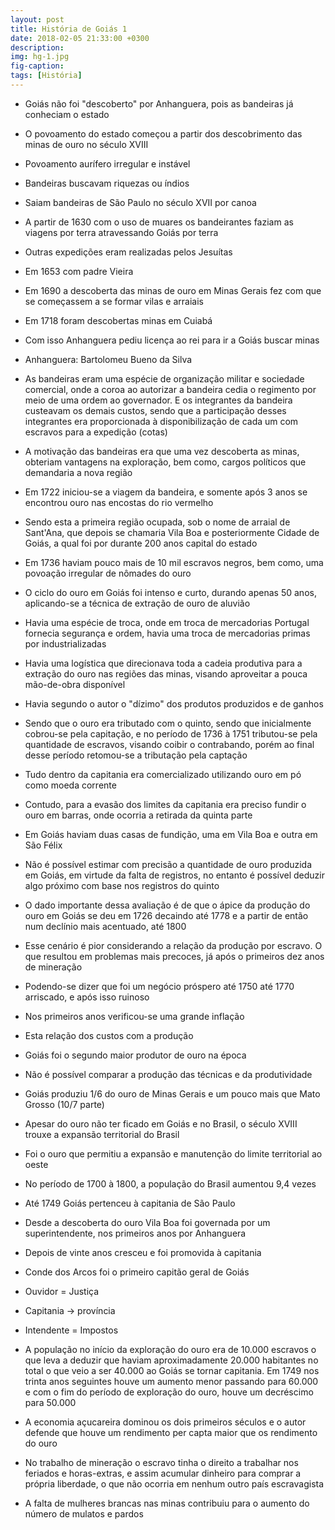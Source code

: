```yaml
---
layout: post
title: História de Goiás 1 
date: 2018-02-05 21:33:00 +0300
description: 
img: hg-1.jpg
fig-caption: 
tags: [História]
---
```


* Goiás não foi "descoberto" por Anhanguera, pois as bandeiras já conheciam o estado
* O povoamento do estado começou a partir dos descobrimento das minas de ouro no século XVIII
* Povoamento aurífero irregular e instável
* Bandeiras buscavam riquezas ou índios
* Saiam bandeiras de São Paulo no século XVII por canoa 
* A partir de 1630 com o uso de muares os bandeirantes faziam as viagens por terra atravessando Goiás por terra
* Outras expedições eram realizadas pelos Jesuítas
* Em 1653 com padre Vieira
* Em 1690 a descoberta das minas de ouro em Minas Gerais fez com que se começassem a se formar vilas e arraiais 
* Em 1718 foram descobertas minas em Cuiabá
* Com isso Anhanguera pediu licença ao rei para ir a Goiás buscar minas
* Anhanguera: Bartolomeu Bueno da Silva
* As bandeiras eram uma espécie de organização militar e sociedade comercial, onde a coroa ao autorizar a bandeira cedia o regimento por meio de uma ordem ao governador. E os integrantes da bandeira custeavam os demais custos, sendo que a participação desses integrantes era proporcionada à disponibilização de cada um com escravos para a expedição (cotas)
* A motivação das bandeiras era que uma vez descoberta as minas, obteriam vantagens na exploração, bem como, cargos políticos que demandaria a nova região
* Em 1722 iniciou-se a viagem da bandeira, e somente após 3 anos se encontrou ouro nas encostas do rio vermelho
* Sendo esta a primeira região ocupada, sob o nome de arraial de Sant'Ana, que depois se chamaria Vila Boa e posteriormente Cidade de Goiás, a qual foi por durante 200 anos capital do estado
* Em 1736 haviam pouco mais de 10 mil escravos negros, bem como, uma povoação irregular de nômades do ouro
* O ciclo do ouro em Goiás foi intenso e curto, durando apenas 50 anos, aplicando-se a técnica de extração de ouro de aluvião
* Havia uma espécie de troca, onde em troca de mercadorias Portugal fornecia segurança e ordem, havia uma troca de mercadorias primas por industrializadas
* Havia uma logística que direcionava toda a cadeia produtiva para a extração do ouro nas regiões das minas, visando aproveitar a pouca mão-de-obra disponível
* Havia segundo o autor o "dízimo" dos produtos produzidos e de ganhos
* Sendo que o ouro era tributado com o quinto, sendo que inicialmente cobrou-se pela capitação, e no período de 1736 à 1751 tributou-se pela quantidade de escravos, visando coibir o contrabando, porém ao final desse período retomou-se a tributação pela captação

* Tudo dentro da capitania era comercializado utilizando ouro em pó como moeda corrente
* Contudo, para a evasão dos limites da capitania era preciso fundir o ouro em barras, onde ocorria a retirada da quinta parte
* Em Goiás haviam duas casas de fundição, uma em Vila Boa e outra em São Félix
* Não é possível estimar com precisão a quantidade de ouro produzida em Goiás, em virtude da falta de registros, no entanto é possível deduzir algo próximo com base nos registros do quinto
* O dado importante dessa avaliação é de que o ápice da produção do ouro em Goiás se deu em 1726 decaindo até 1778 e a partir de então num declínio mais acentuado, até 1800
* Esse cenário é pior considerando a relação da produção por escravo. O que resultou em problemas mais precoces, já após o primeiros dez anos de mineração
* Podendo-se dizer que foi um negócio próspero até 1750 até 1770 arriscado, e após isso ruinoso
* Nos primeiros anos verificou-se uma grande inflação 
* Esta relação dos custos com a produção 
* Goiás foi o segundo maior produtor de ouro na época
* Não é possível comparar a produção das técnicas e da produtividade
* Goiás produziu 1/6 do ouro de Minas Gerais e um pouco mais que Mato Grosso (10/7 parte)
* Apesar do ouro não ter ficado em Goiás e no Brasil, o século XVIII trouxe a expansão territorial do Brasil
* Foi o ouro que permitiu a expansão e manutenção do limite territorial ao oeste
* No período de 1700 à 1800, a população do Brasil aumentou 9,4 vezes
* Até 1749 Goiás pertenceu à capitania de São Paulo
* Desde a descoberta do ouro Vila Boa foi governada por um superintendente, nos primeiros anos por Anhanguera
* Depois de vinte anos cresceu e foi promovida à capitania
* Conde dos Arcos foi o primeiro capitão geral de Goiás
* Ouvidor = Justiça
* Capitania -> província
* Intendente = Impostos
* A população no início da exploração do ouro era de 10.000 escravos o que leva a deduzir que haviam aproximadamente 20.000 habitantes no total o que veio a ser 40.000 ao Goiás se tornar capitania. Em 1749 nos trinta anos seguintes houve um aumento menor passando para 60.000 e com o fim do período de exploração do ouro, houve um decréscimo para 50.000
* A economia açucareira dominou os dois primeiros séculos e o autor defende que houve um rendimento per capta maior que os rendimento do ouro
* No trabalho de mineração o escravo tinha o direito a trabalhar nos feriados e horas-extras, e assim acumular dinheiro para comprar a própria liberdade, o que não ocorria em nenhum outro país escravagista
* A falta de mulheres brancas nas minas contribuiu para o aumento do número de mulatos e pardos 
